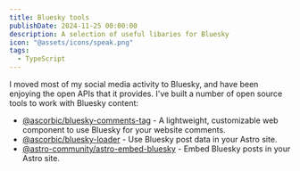 ```yaml
---
title: Bluesky tools
publishDate: 2024-11-25 00:00:00
description: A selection of useful libaries for Bluesky
icon: "@assets/icons/speak.png"
tags:
  - TypeScript
---
```


I moved most of my social media activity to Bluesky, and have been enjoying the
open APIs that it provides. I've built a number of open source tools to work
with Bluesky content:

- [@ascorbic/bluesky-comments-tag](https://github.com/ascorbic/bluesky-comments-tag) -
  A lightweight, customizable web component to use Bluesky for your website
  comments.
- [@ascorbic/bluesky-loader](/projects/astro-loaders) - Use Bluesky post data in
  your Astro site.
- [@astro-community/astro-embed-bluesky](https://github.com/delucis/astro-embed/tree/main/packages/astro-embed-bluesky) -
  Embed Bluesky posts in your Astro site.
